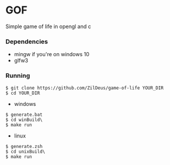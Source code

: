 # GOF

Simple game of life in opengl and c

### Dependencies

* mingw if you're on windows 10
* glfw3

### Running

```
$ git clone https://github.com/ZilDeus/game-of-life YOUR_DIR
$ cd YOUR_DIR
```
* windows
```
$ generate.bat
$ cd winBuild\
$ make run
```
* linux
```
$ generate.zsh
$ cd unixBuild\
$ make run
```
